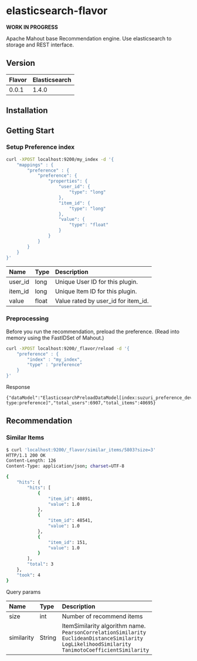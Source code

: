 # elasticsearch-flavor

**WORK IN PROGRESS**

Apache Mahout base Recommendation engine.
Use elasticsearch to storage and REST interface.

## Version

| Flavor | Elasticsearch |
|:-------|:-------------|
| 0.0.1  | 1.4.0        |

## Installation


## Getting Start

### Setup Preference index

```bash
curl -XPOST localhost:9200/my_index -d '{
    "mappings" : {
        "preference" : {
            "preference": {
                "properties": {
                    "user_id": {
                        "type": "long"
                    },
                    "item_id": {
                        "type": "long"
                    },
                    "value": {
                        "type": "float"
                    }
                }
            }
        }
    }
}'
```

|Name     | Type  | Description                    |
|:------- |:------|:--------------------------------|
| user_id | long  | Unique User ID for this plugin. |
| item_id | long  | Unique Item ID for this plugin. |
| value   | float | Value rated by user_id for item_id. |

### Preprocessing

Before you run the recommendation, preload the preference.
(Read into memory using the FastIDSet of Mahout.)

```bash
curl -XPOST localhost:9200/_flavor/reload -d '{
    "preference" : {
        "index" : "my_index",
        "type" : "preference"
    }
}'
```

Response
```
{"dataModel":"ElasticsearchPreloadDataModel[index:suzuri_preference_development type:preference]","total_users":6907,"total_items":40695}
```

## Recommendation

### Similar Items

```bash
$ curl 'localhost:9200/_flavor/similar_items/5803?size=3'
HTTP/1.1 200 OK
Content-Length: 126
Content-Type: application/json; charset=UTF-8

{
    "hits": {
        "hits": [
            {
                "item_id": 40891,
                "value": 1.0
            },
            {
                "item_id": 48541,
                "value": 1.0
            },
            {
                "item_id": 151,
                "value": 1.0
            }
        ],
        "total": 3
    },
    "took": 4
}
```

Query params

| Name       | Type        | Description                   |
|:-----------|:------------|:------------------------------|
| size       | int         | Number of recommend items     |
| similarity | String      | ItemSimilarity algorithm name.<br>`PearsonCorrelationSimilarity`<br>`EuclideanDistanceSimilarity`<br>`LogLikelihoodSimilarity`<br>`TanimotoCoefficientSimilarity` |
